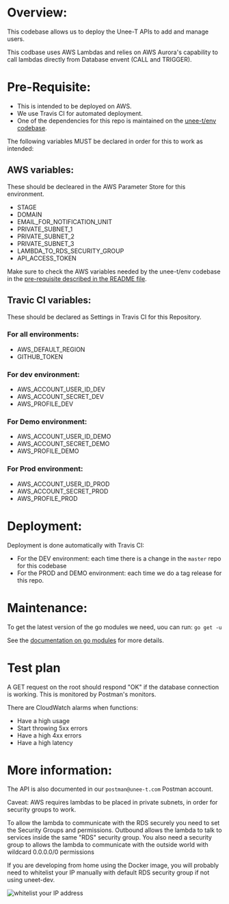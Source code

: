 # Overview:

This codebase allows us to deploy the Unee-T APIs to add and manage users.

This codbase uses AWS Lambdas and relies on AWS Aurora's capability to call lambdas directly from Database envent (CALL and TRIGGER).

# Pre-Requisite:

- This is intended to be deployed on AWS.
- We use Travis CI for automated deployment.
- One of the dependencies for this repo is maintained on the [unee-t/env codebase](https://github.com/unee-t/env).

The following variables MUST be declared in order for this to work as intended:

## AWS variables:

These should be decleared in the AWS Parameter Store for this environment.
- STAGE
- DOMAIN
- EMAIL_FOR_NOTIFICATION_UNIT
- PRIVATE_SUBNET_1
- PRIVATE_SUBNET_2
- PRIVATE_SUBNET_3
- LAMBDA_TO_RDS_SECURITY_GROUP
- API_ACCESS_TOKEN

Make sure to check the AWS variables needed by the unee-t/env codebase in the [pre-requisite described in the README file](https://github.com/unee-t/env#pre-requisite).

## Travic CI variables:

These should be declared as Settings in Travis CI for this Repository.

### For all environments:
 - AWS_DEFAULT_REGION
 - GITHUB_TOKEN

### For dev environment:
 - AWS_ACCOUNT_USER_ID_DEV
 - AWS_ACCOUNT_SECRET_DEV
 - AWS_PROFILE_DEV

### For Demo environment:
 - AWS_ACCOUNT_USER_ID_DEMO
 - AWS_ACCOUNT_SECRET_DEMO
 - AWS_PROFILE_DEMO

### For Prod environment:
 - AWS_ACCOUNT_USER_ID_PROD
 - AWS_ACCOUNT_SECRET_PROD
 - AWS_PROFILE_PROD

# Deployment:

Deployment is done automatically with Travis CI:
- For the DEV environment: each time there is a change in the `master` repo for this codebase
- For the PROD and DEMO environment: each time we do a tag release for this repo.

# Maintenance:

To get the latest version of the go modules we need, uou can run:
`go get -u`

See the [documentation on go modules](https://blog.golang.org/using-go-modules) for more details.

# Test plan

A GET request on the root should respond "OK" if the database connection is
working. This is monitored by Postman's monitors.

There are CloudWatch alarms when functions:
* Have a high usage
* Start throwing 5xx errors
* Have a high 4xx errors
* Have a high latency

# More information:

The API is also documented in our `postman@unee-t.com` Postman account.

Caveat: AWS requires lambdas to be placed in private subnets, in order for
security groups to work.

To allow the lambda to communicate with the RDS securely you need to set the Security Groups and permissions. 
Outbound allows the lambda to talk to services inside the same "RDS" security group.
You also need a security group to allows the lambda to communicate with the outside world with wildcard 0.0.0.0/0 permissions

If you are developing from home using the Docker image, you will probably need
to whitelist your IP manually with default RDS security group if not using uneet-dev.

<img src=https://media.dev.unee-t.com/2018-09-06/my-ip.png alt="whitelist your IP address">
